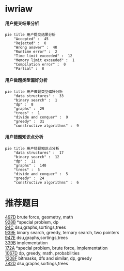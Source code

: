 # iwriaw

<!-- tabs:start -->



#### **用户提交结果分析**

```mermaid
pie title 用户提交结果分析
    "Accepted" :  45
    "Rejected" :  0
    "Wrong answer" :  40
    "Runtime error" :  2
    "Time limit exceeded" :  12
    "Memory limit exceeded" :  1
    "Compilation error" :  0
    "Partial" :  0
```

#### **用户做题类型偏好分析**

```mermaid
pie title 用户做题类型偏好分析
    "data structures" :  33
    "binary search" :  1
    "dp" :  8
    "graphs" :  29
    "trees" :  1
    "divide and conquer" :  0
    "greedy" :  31
    "constructive algorithms" :  9
```
#### **用户错题知识点分析**

```mermaid
pie title 用户错题知识点分析
    "data structures" :  17
    "binary search" :  12
    "dp" :  11
    "graphs" :  140
    "trees" :  5
    "divide and conquer" :  5
    "greedy" :  24
    "constructive algorithms" :  6
```



<!-- tabs:end -->
# 推荐题目
[497D](https://codeforces.com/contest/497/problem/D)		brute force,
                        geometry,
                        math		  
[928B](https://codeforces.com/contest/928/problem/B)		*special problem,
                        dp		  
[94C](https://codeforces.com/contest/94/problem/C)		dsu,graphs,sortings,trees		  
[939E](https://codeforces.com/contest/939/problem/E)		binary search,
                        greedy,
                        ternary search,
                        two pointers		  
[947E](https://codeforces.com/contest/947/problem/E)		dsu,graphs,sortings,trees		  
[339B](https://codeforces.com/contest/339/problem/B)		implementation		  
[172A](https://codeforces.com/contest/172/problem/A)		*special problem,
                        brute force,
                        implementation		  
[1067D](https://codeforces.com/contest/1067/problem/D)		dp,
                        greedy,
                        math,
                        probabilities		  
[1208F](https://codeforces.com/contest/1208/problem/F)		bitmasks,
                        dfs and similar,
                        dp,
                        greedy		  
[782D](https://codeforces.com/contest/782/problem/D)		dsu,graphs,sortings,trees		  
